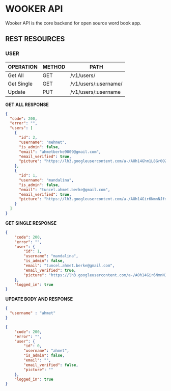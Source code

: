 # WOOKER API
Wooker API is the core backend for open source word book app.

## REST RESOURCES
### USER

|OPERATION|METHOD|PATH|
|-------|------|----|
|Get All|GET|/v1/users/|
|Get Single|GET|/v1/users/:username/|
|Update|PUT|/v1/users/:username|

**GET ALL RESPONSE**
```json
{
  "code": 200,
  "error": "",
  "users": [
    {
      "id": 2,
      "username": "mehmet",
      "is_admin": false,
      "email": "ahmetberke9009@gmail.com",
      "email_verified": true,
      "picture": "https://lh3.googleusercontent.com/a-/AOh14Ghm1L8Gr0OZ54yl6QPEWUSQUCfMTA4D_KOQo_xt1Q=s96-c"
    },
    {
      "id": 1,
      "username": "mandalina",
      "is_admin": false,
      "email": "tuncel.ahmet.berke@gmail.com",
      "email_verified": true,
      "picture": "https://lh3.googleusercontent.com/a-/AOh14Gir6NmnNJfmxRgKiIfrCWqyQvRxcH9kcVKJEOZe=s96-c"
    }
  ]
}
```
**GET SINGLE RESPONSE**
```json
{
    "code": 200,
    "error": "",
    "user": {
        "id": 1,
        "username": "mandalina",
        "is_admin": false,
        "email": "tuncel.ahmet.berke@gmail.com",
        "email_verified": true,
        "picture": "https://lh3.googleusercontent.com/a-/AOh14Gir6NmnNJfmxRgKiIfrCWqyQvRxcH9kcVKJEOZe=s96-c"
    },
    "logged_in": true
}
```
**UPDATE BODY AND RESPONSE**
```json
{
  "username" : "ahmet"
}
```
```json
{
    "code": 200,
    "error": "",
    "user": {
        "id": 0,
        "username": "ahmet",
        "is_admin": false,
        "email": "",
        "email_verified": false,
        "picture": ""
    },
    "logged_in": true
}
```